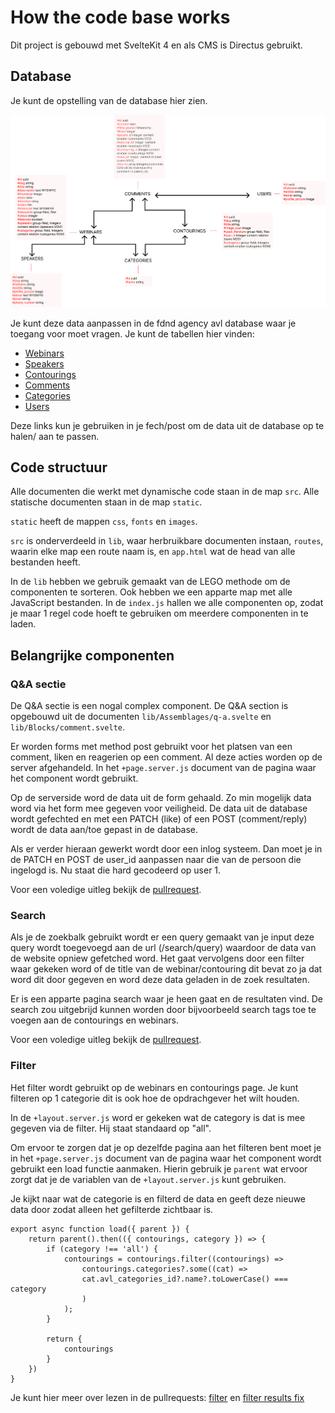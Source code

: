 # How the code base works
Dit project is gebouwd met SvelteKit 4 en als CMS is Directus gebruikt. 

## Database
Je kunt de opstelling van de database hier zien.

<img width="800" src="./datamodel.png" alt="go to docs/datamodel.png">

Je kunt deze data aanpassen in de fdnd agency avl database waar je toegang voor moet vragen. Je kunt de tabellen hier vinden:
- [Webinars](https://fdnd-agency.directus.app/items/avl_webinars)
- [Speakers](https://fdnd-agency.directus.app/items/avl_speakers)
- [Contourings](https://fdnd-agency.directus.app/items/avl_contourings)
- [Comments](https://fdnd-agency.directus.app/items/avl_comments)
- [Categories](https://fdnd-agency.directus.app/items/avl_categories)
- [Users](https://fdnd-agency.directus.app/items/avl_users)

Deze links kun je gebruiken in je fech/post om de data uit de database op te halen/ aan te passen.

## Code structuur
Alle documenten die werkt met dynamische code staan in de map `src`. Alle statische documenten staan in de map `static`. 

`static` heeft de mappen `css`, `fonts` en `images`.

`src` is onderverdeeld in `lib`, waar herbruikbare documenten instaan, `routes`, waarin elke map een route naam is, en `app.html` wat de head van alle bestanden heeft. 

In de `lib` hebben we gebruik gemaakt van de LEGO methode om de componenten te sorteren. 
Ook hebben we een apparte map met alle JavaScript bestanden. In de `index.js` hallen we alle componenten op, zodat je maar 1 regel code hoeft te gebruiken om meerdere componenten in te laden.

## Belangrijke componenten

### Q&A sectie
De Q&A sectie is een nogal complex component. De Q&A section is opgebouwd uit de documenten `lib/Assemblages/q-a.svelte` en `lib/Blocks/comment.svelte`. 

Er worden forms met method post gebruikt voor het platsen van een comment, liken en reagerien op een comment. Al deze acties worden op de server afgehandeld. In het `+page.server.js` document van de pagina waar het component wordt gebruikt.

Op de serverside word de data uit de form gehaald. Zo min mogelijk data word via het form mee gegeven voor veiligheid. De data uit de database wordt gefechted en met een PATCH (like) of een POST (comment/reply) wordt de data aan/toe gepast in de database. 

Als er verder hieraan gewerkt wordt door een inlog systeem. Dan moet je in de PATCH en POST de user_id aanpassen naar die van de persoon die ingelogd is. Nu staat die hard gecodeerd op user 1.

Voor een voledige uitleg bekijk de [pullrequest](https://github.com/itsValyria/Oncollaboration/pull/6).

### Search
Als je de zoekbalk gebruikt wordt er een query gemaakt van je input deze query wordt toegevoegd aan de url (/search/query) waardoor de data van de website opniew gefetched word. Het gaat vervolgens door een filter waar gekeken word of de title van de webinar/contouring dit bevat zo ja dat word dit door gegeven en word deze data geladen in de zoek resultaten. 

Er is een apparte pagina search waar je heen gaat en de resultaten vind. De search zou uitgebrijd kunnen worden door bijvoorbeeld search tags toe te voegen aan de contourings en webinars.

Voor een voledige uitleg bekijk de [pullrequest](https://github.com/itsValyria/Oncollaboration/pull/1).

### Filter
Het filter wordt gebruikt op de webinars en contourings page. Je kunt filteren op 1 categorie dit is ook hoe de opdrachgever het wilt houden.

In de `+layout.server.js` word er gekeken wat de category is dat is mee gegeven via de filter. Hij staat standaard op "all".

Om ervoor te zorgen dat je op dezelfde pagina aan het filteren bent moet je in het `+page.server.js` document van de pagina waar het component wordt gebruikt een load functie aanmaken. Hierin gebruik je `parent` wat ervoor zorgt dat je de variablen van de `+layout.server.js` kunt gebruiken.

Je kijkt naar wat de categorie is en filterd de data en geeft deze nieuwe data door zodat alleen het gefilterde zichtbaar is.

```
export async function load({ parent }) {
    return parent().then(({ contourings, category }) => {
        if (category !== 'all') {
            contourings = contourings.filter((contourings) =>
                contourings.categories?.some((cat) =>
                cat.avl_categories_id?.name?.toLowerCase() === category
                )
            );
        }

        return {
            contourings
        }
    })
}
```

Je kunt hier meer over lezen in de pullrequests: [filter](https://github.com/itsValyria/Oncollaboration/pull/5) en [filter results fix](https://github.com/itsValyria/Oncollaboration/pull/14)